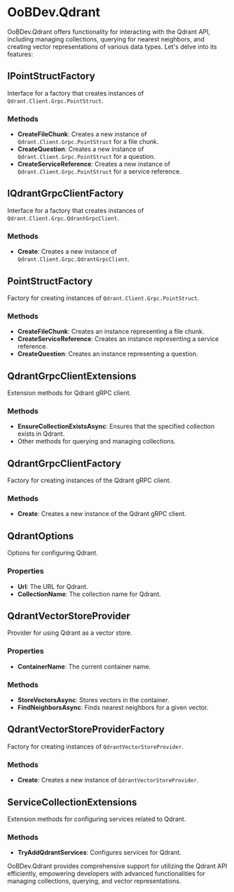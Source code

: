 # OoBDev.Qdrant

OoBDev.Qdrant offers functionality for interacting with the Qdrant API, including managing collections, querying for nearest neighbors, and creating vector representations of various data types. Let's delve into its features:

## IPointStructFactory

Interface for a factory that creates instances of `Qdrant.Client.Grpc.PointStruct`.

### Methods

- **CreateFileChunk**: Creates a new instance of `Qdrant.Client.Grpc.PointStruct` for a file chunk.
- **CreateQuestion**: Creates a new instance of `Qdrant.Client.Grpc.PointStruct` for a question.
- **CreateServiceReference**: Creates a new instance of `Qdrant.Client.Grpc.PointStruct` for a service reference.

## IQdrantGrpcClientFactory

Interface for a factory that creates instances of `Qdrant.Client.Grpc.QdrantGrpcClient`.

### Methods

- **Create**: Creates a new instance of `Qdrant.Client.Grpc.QdrantGrpcClient`.

## PointStructFactory

Factory for creating instances of `Qdrant.Client.Grpc.PointStruct`.

### Methods

- **CreateFileChunk**: Creates an instance representing a file chunk.
- **CreateServiceReference**: Creates an instance representing a service reference.
- **CreateQuestion**: Creates an instance representing a question.

## QdrantGrpcClientExtensions

Extension methods for Qdrant gRPC client.

### Methods

- **EnsureCollectionExistsAsync**: Ensures that the specified collection exists in Qdrant.
- Other methods for querying and managing collections.

## QdrantGrpcClientFactory

Factory for creating instances of the Qdrant gRPC client.

### Methods

- **Create**: Creates a new instance of the Qdrant gRPC client.

## QdrantOptions

Options for configuring Qdrant.

### Properties

- **Url**: The URL for Qdrant.
- **CollectionName**: The collection name for Qdrant.

## QdrantVectorStoreProvider

Provider for using Qdrant as a vector store.

### Properties

- **ContainerName**: The current container name.

### Methods

- **StoreVectorsAsync**: Stores vectors in the container.
- **FindNeighborsAsync**: Finds nearest neighbors for a given vector.

## QdrantVectorStoreProviderFactory

Factory for creating instances of `QdrantVectorStoreProvider`.

### Methods

- **Create**: Creates a new instance of `QdrantVectorStoreProvider`.

## ServiceCollectionExtensions

Extension methods for configuring services related to Qdrant.

### Methods

- **TryAddQdrantServices**: Configures services for Qdrant.

OoBDev.Qdrant provides comprehensive support for utilizing the Qdrant API efficiently, empowering developers with advanced functionalities for managing collections, querying, and vector representations.
